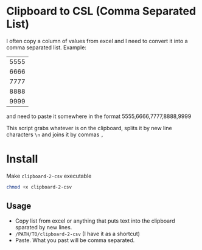# Clipboard to CSL (Comma Separated List)

I often copy a column of values from excel and I need to convert it into a comma separated list. Example:

<table>
	<tr><td>5555</td></tr>
	<tr><td>6666</td></tr>
	<tr><td>7777</td></tr>
	<tr><td>8888</td></tr>
	<tr><td>9999</td></tr>
</table>

and need to paste it somewhere in the format 5555,6666,7777,8888,9999

This script grabs whatever is on the clipboard, splits it by new line characters `\n` and joins it by commas `,`

# Install 

Make `clipboard-2-csv` executable

```sh
chmod +x clipboard-2-csv
```

## Usage

* Copy list from excel or anything that puts text into the clipboard sparated by new lines.
* `/PATH/TO/clipboard-2-csv` (I have it as a shortcut)
* Paste. What you past will be comma separated.


